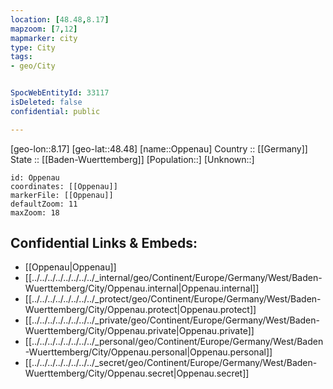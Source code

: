 ```yaml
---
location: [48.48,8.17] 
mapzoom: [7,12] 
mapmarker: city 
type: City
tags:
- geo/City


SpocWebEntityId: 33117
isDeleted: false
confidential: public

---
```

[geo-lon::8.17] 
[geo-lat::48.48] 
[name::Oppenau] 
Country :: [[Germany]]  
State :: [[Baden-Wuerttemberg]] 
[Population::] 
[Unknown::] 


```leaflet
id: Oppenau
coordinates: [[Oppenau]] 
markerFile: [[Oppenau]] 
defaultZoom: 11 
maxZoom: 18
```


## Confidential Links & Embeds: 
- [[Oppenau|Oppenau]]  
- [[../../../../../../../../_internal/geo/Continent/Europe/Germany/West/Baden-Wuerttemberg/City/Oppenau.internal|Oppenau.internal]] 
- [[../../../../../../../../_protect/geo/Continent/Europe/Germany/West/Baden-Wuerttemberg/City/Oppenau.protect|Oppenau.protect]] 
- [[../../../../../../../../_private/geo/Continent/Europe/Germany/West/Baden-Wuerttemberg/City/Oppenau.private|Oppenau.private]] 
- [[../../../../../../../../_personal/geo/Continent/Europe/Germany/West/Baden-Wuerttemberg/City/Oppenau.personal|Oppenau.personal]] 
- [[../../../../../../../../_secret/geo/Continent/Europe/Germany/West/Baden-Wuerttemberg/City/Oppenau.secret|Oppenau.secret]] 
